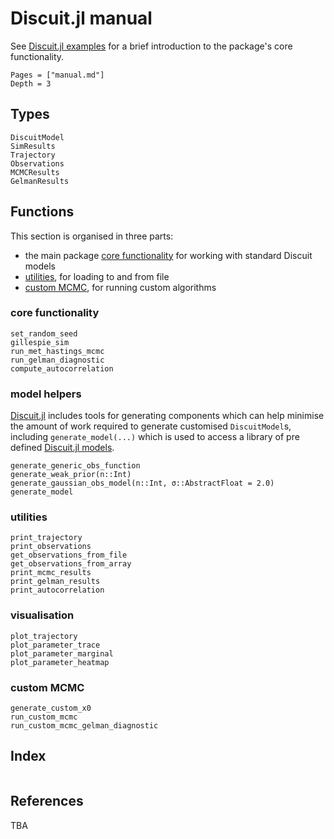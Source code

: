 # Discuit.jl manual

See [Discuit.jl examples](@ref) for a brief introduction to the package's core functionality.

```@contents
Pages = ["manual.md"]
Depth = 3
```

## Types

```@docs
DiscuitModel
SimResults
Trajectory
Observations
MCMCResults
GelmanResults
```

## Functions

This section is organised in three parts:
- the main package [core functionality](@ref) for working with standard Discuit models
- [utilities](@ref), for loading to and from file
- [custom MCMC](@ref), for running custom algorithms

### core functionality

```@docs
set_random_seed
gillespie_sim
run_met_hastings_mcmc
run_gelman_diagnostic
compute_autocorrelation
```

### model helpers

[Discuit.jl](@ref) includes tools for generating components which can help minimise the amount of work required to generate customised `DiscuitModel`s, including `generate_model(...)` which is used to access a library of pre defined [Discuit.jl models](@ref).

```@docs
generate_generic_obs_function
generate_weak_prior(n::Int)
generate_gaussian_obs_model(n::Int, σ::AbstractFloat = 2.0)
generate_model
```

### utilities

```@docs
print_trajectory
print_observations
get_observations_from_file
get_observations_from_array
print_mcmc_results
print_gelman_results
print_autocorrelation
```

### visualisation

```@docs
plot_trajectory
plot_parameter_trace
plot_parameter_marginal
plot_parameter_heatmap
```

### custom MCMC

```@docs
generate_custom_x0
run_custom_mcmc
run_custom_mcmc_gelman_diagnostic
```

## Index

```@index
```

## References

TBA
